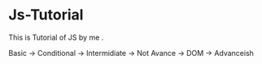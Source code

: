 # Js-Tutorial
This is Tutorial of JS by me .


Basic -> Conditional -> Intermidiate -> Not Avance -> DOM -> Advanceish